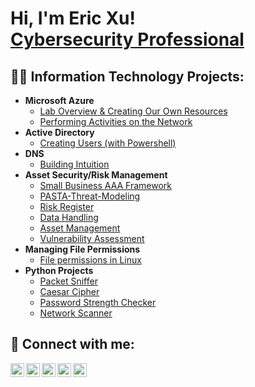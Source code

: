<h1>Hi, I'm Eric Xu! <br/><a href="https://www.linkedin.com/in/eric-xu-a07bb21b2/">Cybersecurity Professional</a></h1>

<h2>👨‍💻 Information Technology Projects:</h2>

- <b>Microsoft Azure</b>
  - [Lab Overview & Creating Our Own Resources](https://github.com/erics-resume/microsoft-azure-creating-own-resources)
  - [Performing Activities on the Network](https://github.com/erics-resume/microsoft-azure-network-activities)
- <b>Active Directory</b>
  - [Creating Users (with Powershell)](https://github.com/erics-resume/active-directory-create-users) 
- <b>DNS</b>
  - [Building Intuition](https://github.com/erics-resume/building-intuition/blob/main/README.md)
- <b>Asset Security/Risk Management</b>
  - [Small Business AAA Framework](https://github.com/erics-resume/vulnerability-assessment)
  - [PASTA-Threat-Modeling](https://github.com/erics-resume/Threat-Modeling-PASTA)
  - [Risk Register](https://github.com/erics-resume/risk-register)
  - [Data Handling](https://github.com/erics-resume/data-handling)
  - [Asset Management](https://github.com/erics-resume/asset-management)
  - [Vulnerability Assessment](https://github.com/erics-resume/vulnerability-assessment)
- <b>Managing File Permissions</b>
  - [File permissions in Linux](https://github.com/erics-resume/linux-file-permissions)
- <b>Python Projects</b>
  - [Packet Sniffer](https://github.com/erics-resume/packet-sniffer)
  - [Caesar Cipher](https://github.com/erics-resume/cesar-cipher)
  - [Password Strength Checker](https://github.com/erics-resume/password-strength-chcker)
  - [Network Scanner](https://github.com/erics-resume/network-scanner)

<h2> 🤳 Connect with me:</h2>

[<img align="left" alt="EricXu | YouTube" width="22px" src="https://cdn.jsdelivr.net/npm/simple-icons@v3/icons/youtube.svg" />][youtube]
[<img align="left" alt="EricXu | Twitter" width="22px" src="https://cdn.jsdelivr.net/npm/simple-icons@v3/icons/twitter.svg" />][twitter]
[<img align="left" alt="EricXu | LinkedIn" width="22px" src="https://cdn.jsdelivr.net/npm/simple-icons@v3/icons/linkedin.svg" />][linkedin]
[<img align="left" alt="EricXu | Instagram" width="22px" src="https://cdn.jsdelivr.net/npm/simple-icons@v3/icons/instagram.svg" />][instagram]
[<img align="left" alt="EricXu | Medium" width="22px" src="https://cdn.jsdelivr.net/npm/simple-icons@3.13.0/icons/medium.svg" />][medium]

[twitter]: https://twitter.com/
[youtube]: https://www.youtube.com/
[instagram]: https://www.instagram.com/
[linkedin]: https://www.linkedin.com/in/eric-xu-a07bb21b2/
[medium]: https://medium.com/@eric4xu42
